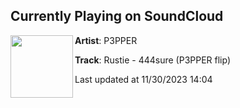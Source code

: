 ## Currently Playing on SoundCloud

[<img align="left" width="100" src="https://i1.sndcdn.com/artworks-eoiFg6P7Mzre7xWQ-t3vtnA-t500x500.jpg">](https://soundcloud.com/p3pper/rustie-444sure-p3pper-flip?in=saxurn/sets/walks/)

**Artist**: P3PPER 

**Track**: Rustie - 444sure (P3PPER flip)

Last updated at 11/30/2023 14:04

